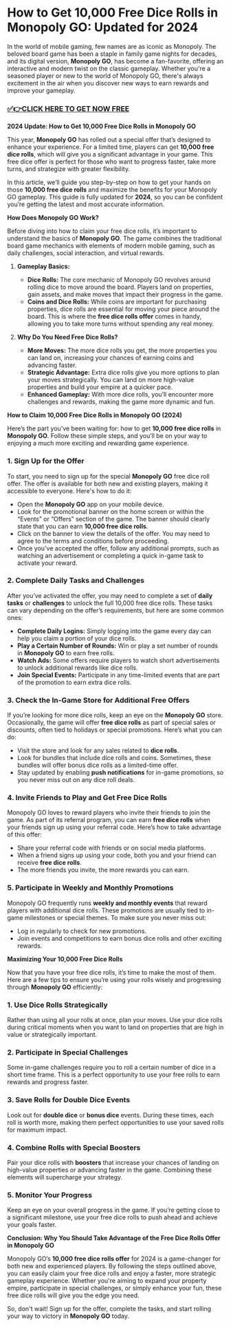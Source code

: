 # How to Get 10,000 Free Dice Rolls in Monopoly GO: Updated for 2024

In the world of mobile gaming, few names are as iconic as Monopoly. The beloved board game has been a staple in family game nights for decades, and its digital version, **Monopoly GO**, has become a fan-favorite, offering an interactive and modern twist on the classic gameplay. Whether you're a seasoned player or new to the world of Monopoly GO, there's always excitement in the air when you discover new ways to earn rewards and improve your gameplay.

### [✅👉CLICK HERE TO GET NOW FREE](https://freeforyou.xyz/monopoly/go/)

**2024 Update: How to Get 10,000 Free Dice Rolls in Monopoly GO**

This year, **Monopoly GO** has rolled out a special offer that’s designed to enhance your experience. For a limited time, players can get **10,000 free dice rolls**, which will give you a significant advantage in your game. This free dice offer is perfect for those who want to progress faster, take more turns, and strategize with greater flexibility.

In this article, we’ll guide you step-by-step on how to get your hands on those **10,000 free dice rolls** and maximize the benefits for your Monopoly GO gameplay. This guide is fully updated for **2024**, so you can be confident you’re getting the latest and most accurate information.

**How Does Monopoly GO Work?**

Before diving into how to claim your free dice rolls, it’s important to understand the basics of **Monopoly GO**. The game combines the traditional board game mechanics with elements of modern mobile gaming, such as daily challenges, social interaction, and virtual rewards.

1. **Gameplay Basics:**
   - **Dice Rolls:** The core mechanic of Monopoly GO revolves around rolling dice to move around the board. Players land on properties, gain assets, and make moves that impact their progress in the game.
   - **Coins and Dice Rolls:** While coins are important for purchasing properties, dice rolls are essential for moving your piece around the board. This is where the **free dice rolls offer** comes in handy, allowing you to take more turns without spending any real money.

2. **Why Do You Need Free Dice Rolls?**
   - **More Moves:** The more dice rolls you get, the more properties you can land on, increasing your chances of earning coins and advancing faster.
   - **Strategic Advantage:** Extra dice rolls give you more options to plan your moves strategically. You can land on more high-value properties and build your empire at a quicker pace.
   - **Enhanced Gameplay:** With more dice rolls, you’ll encounter more challenges and rewards, making the game more dynamic and fun.

**How to Claim 10,000 Free Dice Rolls in Monopoly GO (2024)**

Here’s the part you’ve been waiting for: how to get **10,000 free dice rolls** in **Monopoly GO**. Follow these simple steps, and you’ll be on your way to enjoying a much more exciting and rewarding game experience.

### 1. **Sign Up for the Offer**
To start, you need to sign up for the special **Monopoly GO** free dice roll offer. The offer is available for both new and existing players, making it accessible to everyone. Here's how to do it:
   - Open the **Monopoly GO** app on your mobile device.
   - Look for the promotional banner on the home screen or within the “Events” or “Offers” section of the game. The banner should clearly state that you can earn **10,000 free dice rolls**.
   - Click on the banner to view the details of the offer. You may need to agree to the terms and conditions before proceeding.
   - Once you've accepted the offer, follow any additional prompts, such as watching an advertisement or completing a quick in-game task to activate your reward.

### 2. **Complete Daily Tasks and Challenges**
After you’ve activated the offer, you may need to complete a set of **daily tasks** or **challenges** to unlock the full 10,000 free dice rolls. These tasks can vary depending on the offer’s requirements, but here are some common ones:
   - **Complete Daily Logins:** Simply logging into the game every day can help you claim a portion of your dice rolls.
   - **Play a Certain Number of Rounds:** Win or play a set number of rounds in **Monopoly GO** to earn free rolls.
   - **Watch Ads:** Some offers require players to watch short advertisements to unlock additional rewards like dice rolls.
   - **Join Special Events:** Participate in any time-limited events that are part of the promotion to earn extra dice rolls.

### 3. **Check the In-Game Store for Additional Free Offers**
If you’re looking for more dice rolls, keep an eye on the **Monopoly GO** store. Occasionally, the game will offer **free dice rolls** as part of special sales or discounts, often tied to holidays or special promotions. Here’s what you can do:
   - Visit the store and look for any sales related to **dice rolls**.
   - Look for bundles that include dice rolls and coins. Sometimes, these bundles will offer bonus dice rolls as a limited-time offer.
   - Stay updated by enabling **push notifications** for in-game promotions, so you never miss out on any dice roll deals.

### 4. **Invite Friends to Play and Get Free Dice Rolls**
Monopoly GO loves to reward players who invite their friends to join the game. As part of its referral program, you can earn **free dice rolls** when your friends sign up using your referral code. Here’s how to take advantage of this offer:
   - Share your referral code with friends or on social media platforms.
   - When a friend signs up using your code, both you and your friend can receive **free dice rolls**.
   - The more friends you invite, the more rewards you can earn.

### 5. **Participate in Weekly and Monthly Promotions**
Monopoly GO frequently runs **weekly and monthly events** that reward players with additional dice rolls. These promotions are usually tied to in-game milestones or special themes. To make sure you never miss out:
   - Log in regularly to check for new promotions.
   - Join events and competitions to earn bonus dice rolls and other exciting rewards.

**Maximizing Your 10,000 Free Dice Rolls**

Now that you have your free dice rolls, it’s time to make the most of them. Here are a few tips to ensure you’re using your rolls wisely and progressing through **Monopoly GO** efficiently:

### 1. **Use Dice Rolls Strategically**
Rather than using all your rolls at once, plan your moves. Use your dice rolls during critical moments when you want to land on properties that are high in value or strategically important.

### 2. **Participate in Special Challenges**
Some in-game challenges require you to roll a certain number of dice in a short time frame. This is a perfect opportunity to use your free rolls to earn rewards and progress faster.

### 3. **Save Rolls for Double Dice Events**
Look out for **double dice** or **bonus dice** events. During these times, each roll is worth more, making them perfect opportunities to use your saved rolls for maximum impact.

### 4. **Combine Rolls with Special Boosters**
Pair your dice rolls with **boosters** that increase your chances of landing on high-value properties or advancing faster in the game. Combining these elements will supercharge your strategy.

### 5. **Monitor Your Progress**
Keep an eye on your overall progress in the game. If you’re getting close to a significant milestone, use your free dice rolls to push ahead and achieve your goals faster.

**Conclusion: Why You Should Take Advantage of the Free Dice Rolls Offer in Monopoly GO**

Monopoly GO’s **10,000 free dice rolls offer** for 2024 is a game-changer for both new and experienced players. By following the steps outlined above, you can easily claim your free dice rolls and enjoy a faster, more strategic gameplay experience. Whether you're aiming to expand your property empire, participate in special challenges, or simply enhance your fun, these free dice rolls will give you the edge you need.

So, don't wait! Sign up for the offer, complete the tasks, and start rolling your way to victory in **Monopoly GO** today.
